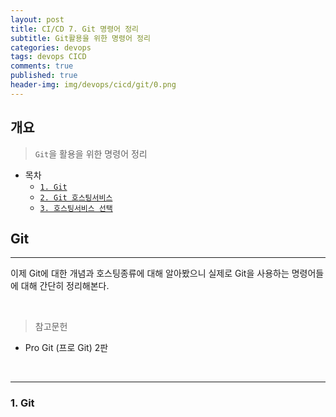 ```yaml
---
layout: post
title: CI/CD 7. Git 명령어 정리
subtitle: Git활용을 위한 명령어 정리
categories: devops
tags: devops CICD
comments: true
published: true
header-img: img/devops/cicd/git/0.png
---
```


## 개요
> `Git`을 활용을 위한 명령어 정리
  
- 목차
	- [`1. Git`](#1.-Git)
	- [`2. Git 호스팅서비스`](#2.-Git-호스팅서비스)
	- [`3. 호스팅서비스 선택`](#3.-호스팅서비스-선택)
  
## Git
---
이제 Git에 대한 개념과 호스팅종류에 대해 알아봤으니 실제로 Git을 사용하는 명령어들에 대해 간단히 정리해본다.

<br>

> 참고문헌

- Pro Git (프로 Git) 2판

<br>

---

### **1. Git**

<br>





